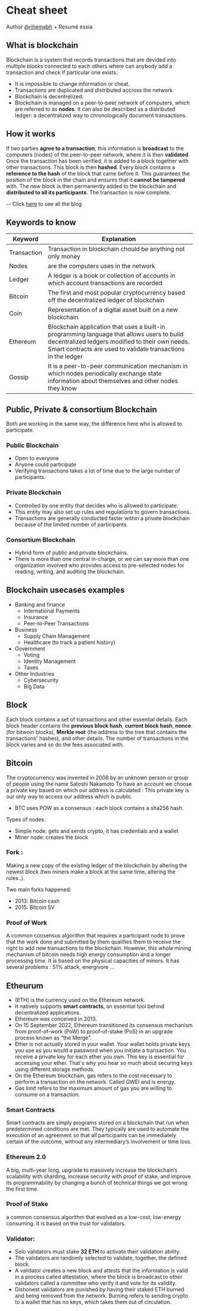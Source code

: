 # Cheat sheet

Author [@rihemebh](https://github.com/rihemebh) + Resumé essia
## What is blockchain

Blockchain is a system that records transactions that are devided into multiple blocks connected to each others where can anybody add a transaction and check if particular one exists.

- It is impossible to change information or cheat.
- Transactions are duplicated and distributed accross the network.
- Blockchain is decentrelized.
- Blockchain  is managed on a peer-to-peer network of computers, which are referred to as **nodes**. It can also be described as a distributed ledger: a decentralized way to chronologically document transactions.

## How it works

If two parties **agree to a transaction**, this information is **broadcast** to the computers (nodes) of the peer-to-peer network, where it is then **validated**. Once the transaction has been verified, it is added to a block together with other transactions. This block is then **hashed**. Every block contains a **reference to the hash** of the block that came before it. This guarantees the position of the block in the chain and ensures that it **cannot be tampered** with. The new block is then permanently added to the blockchain and **distributed to all its participants**. The transaction is now complete.

-- Click [here](https://blog.bosch-si.com/blockchain/10-things-you-need-to-know-about-blockchain/) to see all the blog

## Keywords to know

|Keyword|Explanation|
|---|---|
|Transaction| Transaction in blockchain chould be anything not only money |
|Nodes|are the computers uses in the network|
|Ledger|A ledger is a book or collection of accounts in which account transactions are recorded|
|Bitcoin| The first and most popular cryptocurrency based off the decentralized ledger of blockchain|
|Coin|Representation of a digital asset built on a new blockchain|
|Ethereum|Blockchain application that uses a built-in programming language that allows users to build decentralized ledgers modified to their own needs. Smart contracts are used to validate transactions in the ledger|
|Gossip| It is a peer-to-peer communication mechanism in which nodes periodically exchange state information about themselves and other nodes they know |

## Public, Private & consortium  Blockchain

Both are working in the same way, the difference here who is allowed to participate.

### Public Blockchain

- Open to everyone
- Anyone could participate
- Verifying transactions takes a lot of time due to the large number of participants.
  
### Private Blockchain

- Controlled by one entity that decides who is allowed to participate. 
- This entity may also set up rules and regulations to govern transactions. 
- Transactions are generally conducted faster within a private blockchain because of the limited number of participants.

### Consortium Blockchain
- Hybrid form of public and private blockchains.
- There is more than one central in-charge, or we can say more than one organization involved who provides access to pre-selected nodes for reading, writing, and auditing the blockchain.
  
## Blockchain usecases examples

- Banking and finance
  - International Payments
  - Insurance
  - Peer-to-Peer Transactions
- Business
  - Supply Chain Management
  - Healthcare (to track a patient history)
- Government
  - Voting
  - Identity Management
  - Taxes
- Other Industries
  - Cybersecurity
  - Big Data

## Block 

Each block contains a set of transactions and other essential details.
Each block header contains the **previous block hash**, **current block hash**, **nonce** (for bitwoin blocks), **Merkle root** (the address to the tree that contains the transactions' hashes), and other details. The number of transactions in the block varies and so do the fees associated with. 

## Bitcoin 

The cryptocurrency was invented in 2008 by an unknown person or group of people using the name Satoshi Nakamoto
To have an account we choose a private key based on which our address is calculated : This private key is our only way to access our address which is public.
- BTC uses POW as a consensus : each block contains a sha256 hash.


Types of nodes :
- Simple node: gets and sends crypto, it has credentials and a wallet
- Miner node: creates the block

### Fork : 
Making a new copy of the existing ledger of the blockchain by altering the newest block (two miners make a block at the same time, altering the rules..).

Two main forks happened:
- 2013: Bitcoin cash
- 2015: Bitcoin SV

### Proof of Work
A common consensus algorithm that requires a participant node to prove that the work done and submitted by them qualifies them to receive the right to add new transactions to the blockchain. However, this whole mining mechanism of bitcoin needs high energy consumption and a longer processing time. It is based on the physical capacities of minors. It has several problems : 51% attack, energivore … 

## Etheurum 
- (ETH) is the currency used on the Ethereum network.
- It natively supports **smart contracts**, an essential tool behind decentralized applications.
- Ethereum was conceived in 2013.
- On 15 September 2022, Ethereum transitioned its consensus mechanism from proof-of-work (PoW) to proof-of-stake (PoS) in an upgrade process known as "the Merge".
- Ether is not actually stored in your wallet. Your wallet holds private keys you use as you would a password when you initiate a transaction. You receive a private key for each ether you own. This key is essential for accessing your ether. That's why you hear so much about securing keys using different storage methods.
- On the Ethereum blockchain, gas refers to the cost necessary to perform a transaction on the network. Called GWEI and is energy. 
- Gas limit refers to the maximum amount of gas you are willing to consume on a transaction. 
### Smart Contracts
 Smart contracts are simply programs stored on a blockchain that run when predetermined conditions are met. They typically are used to automate the execution of an agreement so that all participants can be immediately certain of the outcome, without any intermediary’s involvement or time loss.


### Ethereum 2.0
A big, multi-year long, upgrade to massively increase the blockchain’s scalability with sharding, increase security with proof of stake, and improve its programmability by changing a bunch of technical things we got wrong the first time.



### Proof of Stake
 a common consensus algorithm that evolved as a low-cost, low-energy consuming. It is based on the trust for validators. 

 ### Validator:

- Solo validators must stake **32 ETH** to activate their validation ability. 
- The validators are randomly selected to validate, together, the defined block.
- A validator creates a new block and attests that the information is valid in a process called attestation, where the block is broadcast to other validators called a committee who verify it and vote for its validity.
- Dishonest validators are punished by having their staked ETH burned and being removed from the network. Burning refers to sending crypto to a wallet that has no keys, which takes them out of circulation.